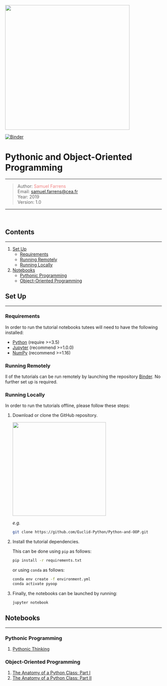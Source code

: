 <a href="http://www.cosmostat.org/" target_="blank"><img src="http://www.cosmostat.org/wp-content/uploads/2017/07/CosmoStat-Logo_WhiteBK.jpg" width="400"></a>

[![Binder](https://mybinder.org/badge_logo.svg)](https://mybinder.org/v2/gh/Euclid-Python/Python-and-OOP/master)

# Pythonic and Object-Oriented Programming
---

> Author: <a href="http://www.cosmostat.org/people/sfarrens" target="_blank" style="text-decoration:none; color: #F08080">Samuel Farrens</a>  
> Email: <a href="mailto:samuel.farrens@cea.fr" style="text-decoration:none; color: #F08080">samuel.farrens@cea.fr</a>  
> Year: 2019  
> Version: 1.0

---
<br>

## Contents
---

1. [Set Up](#Set-Up)
   * [Requirements](#Requirements)
   * [Running Remotely](#Running-Remotely)
   * [Running Locally](#Running-Locally)
1. [Notebooks](#Notebooks)
   * [Pythonic Programming](#Pythonic-Programming)
   * [Object-Oriented Programming](#Object-Oriented-Programming)

## Set Up
---

### Requirements

In order to run the tutorial notebooks tutees will need to have the following installed:

* <a href="https://www.python.org/" target_="blank">Python</a> (require >=3.5)
* <a href="http://jupyter.org/" target_="blank">Jupyter</a> (recommend >=1.0.0)
* <a href="http://www.numpy.org/" target_="blank">NumPy</a> (recommend >=1.16)

### Running Remotely

ll of the tutorials can be run remotely by launching the repository
[Binder](https://mybinder.org/v2/gh/Euclid-Python/Python-and-OOP/master). No further set up is required.

### Running Locally

In order to run the tutorials offline, please follow these steps:

1. Download or clone the GitHub repository.

    <img src="http://www.cs.williams.edu/~dbarowy/cs334s18/assets/tutorials/github/github-clone-button.png" width="300">

    *e.g.*

    ```bash
    git clone https://github.com/Euclid-Python/Python-and-OOP.git
    ```

2. Install the tutorial dependencies.

    This can be done using `pip` as follows:

    ```bash
    pip install -r requirements.txt
    ```

      or using `conda` as follows:

    ```bash
    conda env create -f environment.yml
    conda activate pyoop
    ```

3. Finally, the notebooks can be launched by running:

    ```bash
    jupyter notebook
    ```

## Notebooks
---

### Pythonic Programming

1. [Pythonic Thinking](./Pythonic.ipynb)

### Object-Oriented Programming

1. [The Anatomy of a Python Class: Part I](./Classes_I.ipynb)
1. [The Anatomy of a Python Class: Part II](./Classes_II.ipynb)
